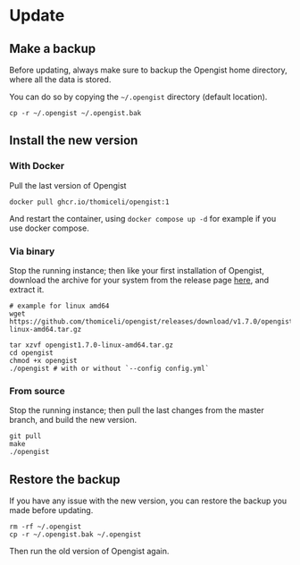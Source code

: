 # Update

## Make a backup

Before updating, always make sure to backup the Opengist home directory, where all the data is stored. 

You can do so by copying the `~/.opengist` directory (default location).

```shell
cp -r ~/.opengist ~/.opengist.bak
```

## Install the new version

### With Docker

Pull the last version of Opengist
```shell
docker pull ghcr.io/thomiceli/opengist:1
```

And restart the container, using `docker compose up -d` for example if you use docker compose.

### Via binary

Stop the running instance; then like your first installation of Opengist, download the archive for your system from the release page [here](https://github.com/thomiceli/opengist/releases/latest), and extract it.

```shell
# example for linux amd64
wget https://github.com/thomiceli/opengist/releases/download/v1.7.0/opengist1.7.0-linux-amd64.tar.gz

tar xzvf opengist1.7.0-linux-amd64.tar.gz
cd opengist
chmod +x opengist
./opengist # with or without `--config config.yml`
```

### From source

Stop the running instance; then pull the last changes from the master branch, and build the new version.

```shell
git pull
make
./opengist
```

## Restore the backup

If you have any issue with the new version, you can restore the backup you made before updating.

```shell
rm -rf ~/.opengist
cp -r ~/.opengist.bak ~/.opengist
```

Then run the old version of Opengist again.
